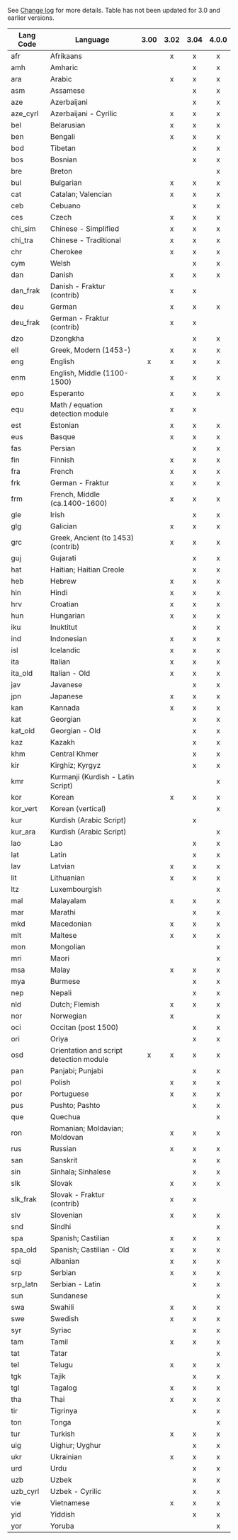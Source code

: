 See [Change log](https://github.com/tesseract-ocr/tesseract/blob/master/ChangeLog) 
for more details. Table has not been updated for 3.0 and earlier versions.

|Lang Code|Language|3.00|3.02|3.04|4.0.0|
|---|---|:---:|:---:|:---:|:---:|
|afr|Afrikaans|| x | x | x |
|amh|Amharic||  | x | x |
|ara|Arabic|| x | x | x |
|asm|Assamese||  | x | x |
|aze|Azerbaijani||  | x | x |
|aze_cyrl|Azerbaijani - Cyrilic|| x | x | x |
|bel|Belarusian|| x | x | x |
|ben|Bengali|| x | x | x |
|bod|Tibetan||  | x | x |
|bos|Bosnian||  | x | x |
|bre|Breton||  |  | x |
|bul|Bulgarian|| x | x | x |
|cat|Catalan; Valencian|| x | x | x |
|ceb|Cebuano||  | x | x |
|ces|Czech|| x | x | x |
|chi_sim|Chinese - Simplified|| x | x | x |
|chi_tra|Chinese - Traditional|| x | x | x |
|chr|Cherokee|| x | x | x |
|cym|Welsh||  | x | x |
|dan|Danish|| x | x | x |
| dan_frak |Danish - Fraktur (contrib)|| x | x |  |                                             
|deu|German|| x | x | x |
| deu_frak |German - Fraktur (contrib)|| x | x |  |
|dzo|Dzongkha||  | x | x |
|ell|Greek, Modern (1453-)|| x | x | x |
|eng|English|x| x | x | x |
|enm|English, Middle (1100-1500)|| x | x | x |
|epo|Esperanto|| x | x | x |
|equ|Math / equation detection module|| x | x |  |
|est|Estonian|| x | x | x |
|eus|Basque|| x | x | x |
|fas|Persian||  | x | x |
|fin|Finnish|| x | x | x |
|fra|French|| x | x | x |
|frk|German - Fraktur|| x | x | x |
|frm|French, Middle (ca.1400-1600)|| x | x | x | 
|gle|Irish||  | x | x |
|glg|Galician|| x | x | x |
|grc|Greek, Ancient (to 1453) (contrib)|| x | x | x |
|guj|Gujarati||  | x | x |
|hat|Haitian; Haitian Creole||  | x | x |
|heb|Hebrew|| x | x | x |
|hin|Hindi|| x | x | x |
|hrv|Croatian|| x | x | x |
|hun|Hungarian|| x | x | x |
|iku|Inuktitut||  | x | x |
|ind|Indonesian|| x | x | x |
|isl|Icelandic|| x | x | x |
|ita|Italian|| x | x | x |
|ita_old|Italian - Old|| x | x | x |
|jav|Javanese||  | x | x |
|jpn|Japanese|| x | x | x |
|kan|Kannada|| x | x | x |
|kat|Georgian||  | x | x |
|kat_old|Georgian - Old||  | x | x |
|kaz|Kazakh||  | x | x |
|khm|Central Khmer||  | x | x |
|kir|Kirghiz; Kyrgyz||  | x | x |
|kmr|Kurmanji (Kurdish - Latin Script)||  |  | x |
|kor|Korean|| x | x | x |
|kor_vert|Korean (vertical)||  |  | x |
|kur|Kurdish (Arabic Script)||  | x |  |
|kur_ara|Kurdish (Arabic Script)||  |  | x |
|lao|Lao||  | x | x |
|lat|Latin||  | x | x |
|lav|Latvian|| x | x | x |
|lit|Lithuanian|| x | x | x |
|ltz|Luxembourgish||  |  | x |
|mal|Malayalam|| x | x | x |
|mar|Marathi||  | x | x |
|mkd|Macedonian|| x | x | x |
|mlt|Maltese|| x | x | x |
|mon|Mongolian||  |  | x |
|mri|Maori||  |  | x |
|msa|Malay|| x | x | x |
|mya|Burmese||  | x | x |
|nep|Nepali||  | x | x |
|nld|Dutch; Flemish|| x | x | x |
|nor|Norwegian|| x |  | x |
|oci|Occitan (post 1500)||  | x | x |
|ori|Oriya||  | x | x |
|osd|Orientation and script detection module|x| x | x | x |
|pan|Panjabi; Punjabi||  | x | x |
|pol|Polish|| x | x | x |
|por|Portuguese|| x | x | x |
|pus|Pushto; Pashto||  | x | x |
|que|Quechua||  |  | x |
|ron|Romanian; Moldavian; Moldovan|| x | x | x |
|rus|Russian|| x | x | x |
|san|Sanskrit||  | x | x |
|sin|Sinhala; Sinhalese||  | x | x |
|slk|Slovak|| x | x | x |
| slk_frak |Slovak - Fraktur (contrib)|| x | x | |                               
|slv|Slovenian|| x | x | x |
|snd|Sindhi||  |  | x |
|spa|Spanish; Castilian|| x | x | x |
|spa_old|Spanish; Castilian - Old|| x | x | x |
|sqi|Albanian|| x | x | x |
|srp|Serbian|| x | x | x |
|srp_latn|Serbian - Latin||  | x | x |
|sun|Sundanese||  |  | x |
|swa|Swahili|| x | x | x |
|swe|Swedish|| x | x | x |
|syr|Syriac||  | x | x |
|tam|Tamil|| x | x | x |
|tat|Tatar||  |  | x |
|tel|Telugu|| x | x | x |
|tgk|Tajik||  | x | x |
|tgl|Tagalog|| x | x | x |
|tha|Thai|| x | x | x |
|tir|Tigrinya||  | x | x |
|ton|Tonga||  |  | x |
|tur|Turkish|| x | x | x |
|uig|Uighur; Uyghur||  | x | x |
|ukr|Ukrainian|| x | x | x |
|urd|Urdu||  | x | x |
|uzb|Uzbek||  | x | x |
|uzb_cyrl|Uzbek - Cyrilic||  | x | x |
|vie|Vietnamese|| x | x | x |
|yid|Yiddish||  | x | x |
|yor|Yoruba||  |  | x |

